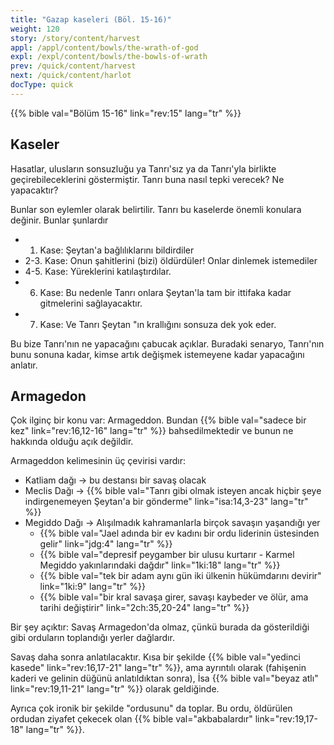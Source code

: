 ```yaml
---
title: "Gazap kaseleri (Böl. 15-16)"
weight: 120
story: /story/content/harvest
appl: /appl/content/bowls/the-wrath-of-god
expl: /expl/content/bowls/the-bowls-of-wrath
prev: /quick/content/harvest
next: /quick/content/harlot
docType: quick
---
```



{{% bible val="Bölüm 15-16" link="rev:15" lang="tr" %}}

## Kaseler

Hasatlar, ulusların sonsuzluğu ya Tanrı'sız ya da Tanrı'yla birlikte geçirebileceklerini göstermiştir. Tanrı buna nasıl tepki verecek? Ne yapacaktır?

Bunlar son eylemler olarak belirtilir. Tanrı bu kaselerde önemli konulara değinir. Bunlar şunlardır
- 1. Kase: Şeytan'a bağlılıklarını bildirdiler
- 2-3. Kase: Onun şahitlerini (bizi) öldürdüler! Onlar dinlemek istemediler
- 4-5. Kase: Yüreklerini katılaştırdılar.
- 6. Kase: Bu nedenle Tanrı onlara Şeytan'la tam bir ittifaka kadar gitmelerini sağlayacaktır.
- 7. Kase: Ve Tanrı Şeytan "ın krallığını sonsuza dek yok eder.

Bu bize Tanrı'nın ne yapacağını çabucak açıklar. Buradaki senaryo, Tanrı'nın bunu sonuna kadar, kimse artık değişmek istemeyene kadar yapacağını anlatır.

## Armagedon

Çok ilginç bir konu var: Armageddon. Bundan {{% bible val="sadece bir kez" link="rev:16,12-16" lang="tr" %}} bahsedilmektedir ve bunun ne hakkında olduğu açık değildir.

Armageddon kelimesinin üç çevirisi vardır:
- Katliam dağı -> bu destansı bir savaş olacak
- Meclis Dağı -> {{% bible val="Tanrı gibi olmak isteyen ancak hiçbir şeye indirgenemeyen Şeytan'a bir gönderme" link="isa:14,3-23" lang="tr" %}}
- Megiddo Dağı -> Alışılmadık kahramanlarla birçok savaşın yaşandığı yer
    - {{% bible val="Jael adında bir ev kadını bir ordu liderinin üstesinden gelir" link="jdg:4" lang="tr" %}}
    - {{% bible val="depresif peygamber bir ulusu kurtarır - Karmel Megiddo yakınlarındaki dağdır" link="1ki:18" lang="tr" %}}
    - {{% bible val="tek bir adam aynı gün iki ülkenin hükümdarını devirir" link="1ki:9" lang="tr" %}}
    - {{% bible val="bir kral savaşa girer, savaşı kaybeder ve ölür, ama tarihi değiştirir" link="2ch:35,20-24" lang="tr" %}}
    
Bir şey açıktır: Savaş Armagedon'da olmaz, çünkü burada da gösterildiği gibi orduların toplandığı yerler dağlardır.

Savaş daha sonra anlatılacaktır. Kısa bir şekilde {{% bible val="yedinci kasede" link="rev:16,17-21" lang="tr" %}}, ama ayrıntılı olarak (fahişenin kaderi ve gelinin düğünü anlatıldıktan sonra), İsa {{% bible val="beyaz atlı" link="rev:19,11-21" lang="tr" %}} olarak geldiğinde. 

Ayrıca çok ironik bir şekilde "ordusunu" da toplar. Bu ordu, öldürülen ordudan ziyafet çekecek olan {{% bible val="akbabalardır" link="rev:19,17-18" lang="tr" %}}. 